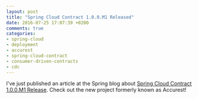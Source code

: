 ```yaml
---
layout: post
title: "Spring Cloud Contract 1.0.0.M1 Released"
date: 2016-07-25 17:07:39 +0200
comments: true
categories:
- spring-cloud
- deployment
- accurest
- spring-cloud-contract
- consumer-driven-contracts
- cdc
---
```


I've just published an article at the Spring blog about [Spring Cloud Contract 1.0.0.M1 Release](
https://spring.io/blog/2016/07/25/spring-cloud-contract-1-0-0-m1-released). Check out the new project formerly known as Accurest!

